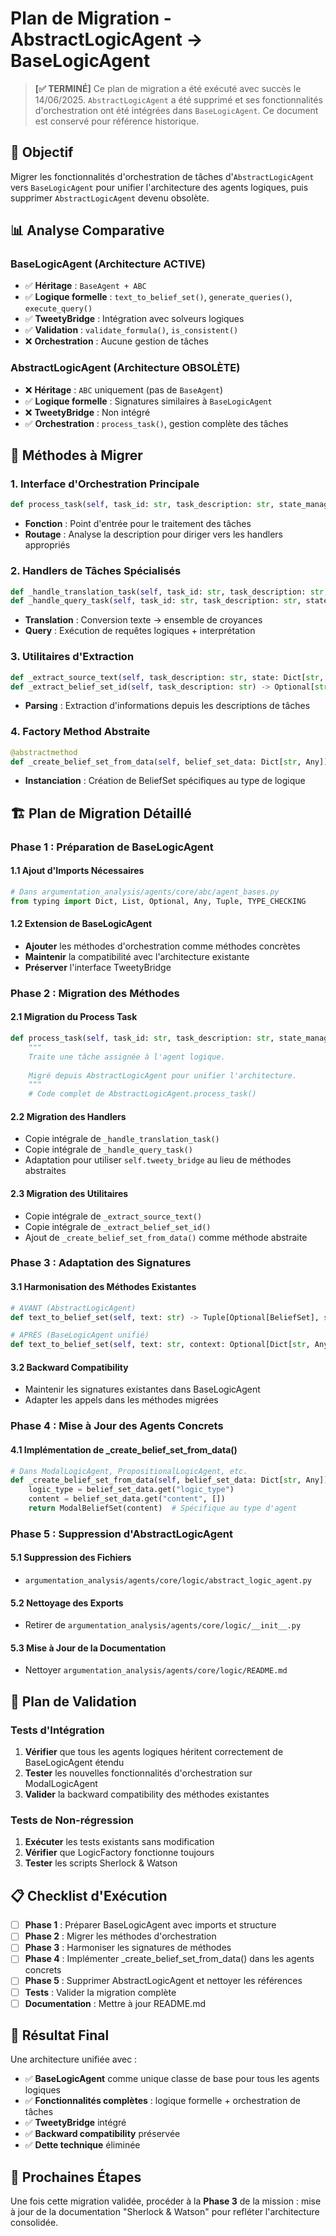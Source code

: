 # Plan de Migration - AbstractLogicAgent → BaseLogicAgent

> **[✅ TERMINÉ]** Ce plan de migration a été exécuté avec succès le 14/06/2025. `AbstractLogicAgent` a été supprimé et ses fonctionnalités d'orchestration ont été intégrées dans `BaseLogicAgent`. Ce document est conservé pour référence historique.

## 🎯 Objectif

Migrer les fonctionnalités d'orchestration de tâches d'`AbstractLogicAgent` vers `BaseLogicAgent` pour unifier l'architecture des agents logiques, puis supprimer `AbstractLogicAgent` devenu obsolète.

## 📊 Analyse Comparative

### BaseLogicAgent (Architecture ACTIVE)
- ✅ **Héritage** : `BaseAgent + ABC`
- ✅ **Logique formelle** : `text_to_belief_set()`, `generate_queries()`, `execute_query()`
- ✅ **TweetyBridge** : Intégration avec solveurs logiques
- ✅ **Validation** : `validate_formula()`, `is_consistent()`
- ❌ **Orchestration** : Aucune gestion de tâches

### AbstractLogicAgent (Architecture OBSOLÈTE)
- ❌ **Héritage** : `ABC` uniquement (pas de `BaseAgent`)
- ✅ **Logique formelle** : Signatures similaires à `BaseLogicAgent`
- ❌ **TweetyBridge** : Non intégré
- ✅ **Orchestration** : `process_task()`, gestion complète des tâches

## 🔄 Méthodes à Migrer

### 1. **Interface d'Orchestration Principale**
```python
def process_task(self, task_id: str, task_description: str, state_manager: Any) -> Dict[str, Any]
```
- **Fonction** : Point d'entrée pour le traitement des tâches
- **Routage** : Analyse la description pour diriger vers les handlers appropriés

### 2. **Handlers de Tâches Spécialisés**
```python
def _handle_translation_task(self, task_id: str, task_description: str, state: Dict[str, Any], state_manager: Any) -> Dict[str, Any]
def _handle_query_task(self, task_id: str, task_description: str, state: Dict[str, Any], state_manager: Any) -> Dict[str, Any]
```
- **Translation** : Conversion texte → ensemble de croyances
- **Query** : Exécution de requêtes logiques + interprétation

### 3. **Utilitaires d'Extraction**
```python
def _extract_source_text(self, task_description: str, state: Dict[str, Any]) -> str
def _extract_belief_set_id(self, task_description: str) -> Optional[str]
```
- **Parsing** : Extraction d'informations depuis les descriptions de tâches

### 4. **Factory Method Abstraite**
```python
@abstractmethod
def _create_belief_set_from_data(self, belief_set_data: Dict[str, Any]) -> BeliefSet
```
- **Instanciation** : Création de BeliefSet spécifiques au type de logique

## 🏗️ Plan de Migration Détaillé

### Phase 1 : Préparation de BaseLogicAgent

#### 1.1 Ajout d'Imports Nécessaires
```python
# Dans argumentation_analysis/agents/core/abc/agent_bases.py
from typing import Dict, List, Optional, Any, Tuple, TYPE_CHECKING
```

#### 1.2 Extension de BaseLogicAgent
- **Ajouter** les méthodes d'orchestration comme méthodes concrètes
- **Maintenir** la compatibilité avec l'architecture existante
- **Préserver** l'interface TweetyBridge

### Phase 2 : Migration des Méthodes

#### 2.1 Migration du Process Task
```python
def process_task(self, task_id: str, task_description: str, state_manager: Any) -> Dict[str, Any]:
    """
    Traite une tâche assignée à l'agent logique.
    
    Migré depuis AbstractLogicAgent pour unifier l'architecture.
    """
    # Code complet de AbstractLogicAgent.process_task()
```

#### 2.2 Migration des Handlers
- Copie intégrale de `_handle_translation_task()`
- Copie intégrale de `_handle_query_task()`
- Adaptation pour utiliser `self.tweety_bridge` au lieu de méthodes abstraites

#### 2.3 Migration des Utilitaires
- Copie intégrale de `_extract_source_text()`
- Copie intégrale de `_extract_belief_set_id()`
- Ajout de `_create_belief_set_from_data()` comme méthode abstraite

### Phase 3 : Adaptation des Signatures

#### 3.1 Harmonisation des Méthodes Existantes
```python
# AVANT (AbstractLogicAgent)
def text_to_belief_set(self, text: str) -> Tuple[Optional[BeliefSet], str]

# APRÈS (BaseLogicAgent unifié)
def text_to_belief_set(self, text: str, context: Optional[Dict[str, Any]] = None) -> Tuple[Optional[BeliefSet], str]
```

#### 3.2 Backward Compatibility
- Maintenir les signatures existantes dans BaseLogicAgent
- Adapter les appels dans les méthodes migrées

### Phase 4 : Mise à Jour des Agents Concrets

#### 4.1 Implémentation de _create_belief_set_from_data()
```python
# Dans ModalLogicAgent, PropositionalLogicAgent, etc.
def _create_belief_set_from_data(self, belief_set_data: Dict[str, Any]) -> BeliefSet:
    logic_type = belief_set_data.get("logic_type")
    content = belief_set_data.get("content", [])
    return ModalBeliefSet(content)  # Spécifique au type d'agent
```

### Phase 5 : Suppression d'AbstractLogicAgent

#### 5.1 Suppression des Fichiers
- `argumentation_analysis/agents/core/logic/abstract_logic_agent.py`

#### 5.2 Nettoyage des Exports
- Retirer de `argumentation_analysis/agents/core/logic/__init__.py`

#### 5.3 Mise à Jour de la Documentation
- Nettoyer `argumentation_analysis/agents/core/logic/README.md`

## 🧪 Plan de Validation

### Tests d'Intégration
1. **Vérifier** que tous les agents logiques héritent correctement de BaseLogicAgent étendu
2. **Tester** les nouvelles fonctionnalités d'orchestration sur ModalLogicAgent
3. **Valider** la backward compatibility des méthodes existantes

### Tests de Non-régression
1. **Exécuter** les tests existants sans modification
2. **Vérifier** que LogicFactory fonctionne toujours
3. **Tester** les scripts Sherlock & Watson

## 📋 Checklist d'Exécution

- [ ] **Phase 1** : Préparer BaseLogicAgent avec imports et structure
- [ ] **Phase 2** : Migrer les méthodes d'orchestration 
- [ ] **Phase 3** : Harmoniser les signatures de méthodes
- [ ] **Phase 4** : Implémenter _create_belief_set_from_data() dans les agents concrets
- [ ] **Phase 5** : Supprimer AbstractLogicAgent et nettoyer les références
- [ ] **Tests** : Valider la migration complète
- [ ] **Documentation** : Mettre à jour README.md

## 🎯 Résultat Final

Une architecture unifiée avec :
- ✅ **BaseLogicAgent** comme unique classe de base pour tous les agents logiques
- ✅ **Fonctionnalités complètes** : logique formelle + orchestration de tâches
- ✅ **TweetyBridge** intégré
- ✅ **Backward compatibility** préservée
- ✅ **Dette technique** éliminée

## 🚀 Prochaines Étapes

Une fois cette migration validée, procéder à la **Phase 3** de la mission : mise à jour de la documentation "Sherlock & Watson" pour refléter l'architecture consolidée.